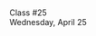 <div class="lecture2">

<div class="column_date">
<p markdown="block">

 <br>
Class #25<br>
Wednesday, April 25
</p>
</div>
<div class="column_materials">
<p markdown="block">


</p>
</div>

<div class="column_assign">
<p markdown="block">



</p>
</div>

</div>
